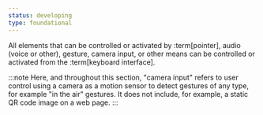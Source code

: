 ```yaml
---
status: developing
type: foundational
---
```


All elements that can be controlled or activated by :term[pointer], audio (voice or other), gesture, camera input, or other means can be controlled or activated from the :term[keyboard interface].

:::note
Here, and throughout this section, "camera input" refers to user control using a camera as a motion sensor to detect gestures of any type, for example "in the air" gestures. It does not include, for example, a static QR code image on a web page.
:::